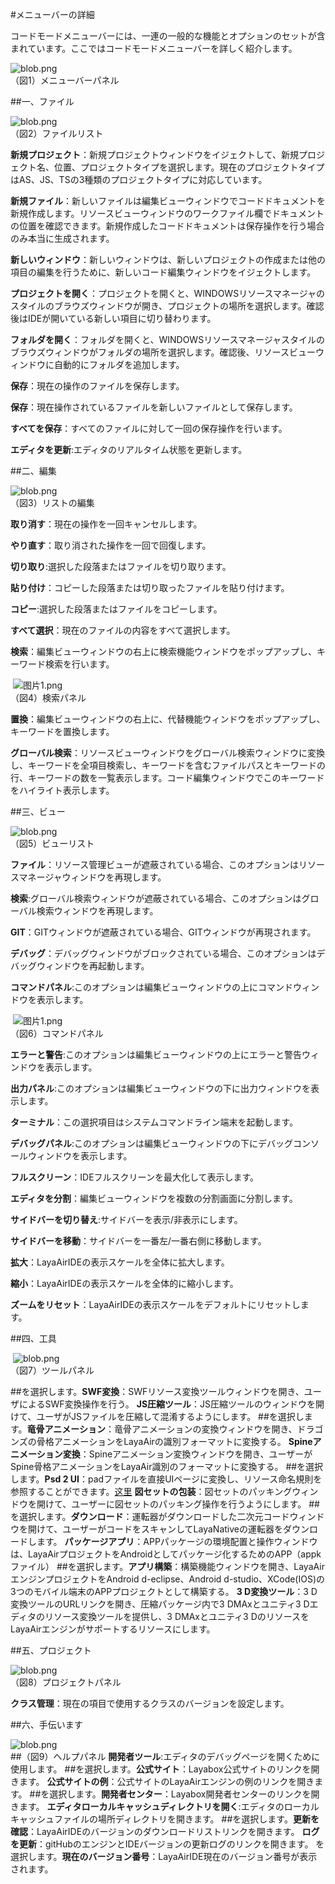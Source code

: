 #メニューバーの詳細

コードモードメニューバーには、一連の一般的な機能とオプションのセットが含まれています。ここではコードモードメニューバーを詳しく紹介します。

 ![blob.png](img/1.png)<br/>
（図1）メニューバーパネル



 



##一、ファイル

​![blob.png](img/2.png)<br/>
（図2）ファイルリスト



​**新規プロジェクト**：新規プロジェクトウィンドウをイジェクトして、新規プロジェクト名、位置、プロジェクトタイプを選択します。現在のプロジェクトタイプはAS、JS、TSの3種類のプロジェクトタイプに対応しています。

​**新規ファイル**：新しいファイルは編集ビューウィンドウでコードドキュメントを新規作成します。リソースビューウィンドウのワークファイル欄でドキュメントの位置を確認できます。新規作成したコードドキュメントは保存操作を行う場合のみ本当に生成されます。

​**新しいウィンドウ**：新しいウィンドウは、新しいプロジェクトの作成または他の項目の編集を行うために、新しいコード編集ウィンドウをイジェクトします。

​**プロジェクトを開く**：プロジェクトを開くと、WINDOWSリソースマネージャのスタイルのブラウズウィンドウが開き、プロジェクトの場所を選択します。確認後はIDEが開いている新しい項目に切り替わります。

​**フォルダを開く**：フォルダを開くと、WINDOWSリソースマネージャスタイルのブラウズウィンドウがフォルダの場所を選択します。確認後、リソースビューウィンドウに自動的にフォルダを追加します。

​**保存**：現在の操作のファイルを保存します。

​**保存**：現在操作されているファイルを新しいファイルとして保存します。

​**すべてを保存**：すべてのファイルに対して一回の保存操作を行います。

​**エディタを更新**:エディタのリアルタイム状態を更新します。







  



##二、編集

​![blob.png](img/3.png)<br/>
（図3）リストの編集

​**取り消す**：現在の操作を一回キャンセルします。

​**やり直す**：取り消された操作を一回で回復します。

​**切り取り**:選択した段落またはファイルを切り取ります。

​**貼り付け**：コピーした段落または切り取ったファイルを貼り付けます。

​**コピー**:選択した段落またはファイルをコピーします。

​**すべて選択**：現在のファイルの内容をすべて選択します。

​**検索**：編集ビューウィンドウの右上に検索機能ウィンドウをポップアップし、キーワード検索を行います。



​        ![图片1.png](img/4.png)<br/>
（図4）検索パネル

​**置換**：編集ビューウィンドウの右上に、代替機能ウィンドウをポップアップし、キーワードを置換します。

​**グローバル検索**：リソースビューウィンドウをグローバル検索ウィンドウに変換し、キーワードを全項目検索し、キーワードを含むファイルパスとキーワードの行、キーワードの数を一覧表示します。コード編集ウィンドウでこのキーワードをハイライト表示します。



 







##三、ビュー

​![blob.png](img/5.png)<br/>
（図5）ビューリスト

​**ファイル**：リソース管理ビューが遮蔽されている場合、このオプションはリソースマネージャウィンドウを再現します。

​**検索**:グローバル検索ウィンドウが遮蔽されている場合、このオプションはグローバル検索ウィンドウを再現します。

​**GIT**：GITウィンドウが遮蔽されている場合、GITウィンドウが再現されます。

​**デバッグ**：デバッグウィンドウがブロックされている場合、このオプションはデバッグウィンドウを再起動します。

​**コマンドパネル**:このオプションは編集ビューウィンドウの上にコマンドウィンドウを表示します。



​        ![图片1.png](img/6.png)<br/>
（図6）コマンドパネル

​**エラーと警告**:このオプションは編集ビューウィンドウの上にエラーと警告ウィンドウを表示します。

​**出力パネル**:このオプションは編集ビューウィンドウの下に出力ウィンドウを表示します。

​**ターミナル**：この選択項目はシステムコマンドライン端末を起動します。

​**デバッグパネル**:このオプションは編集ビューウィンドウの下にデバッグコンソールウィンドウを表示します。

​**フルスクリーン**：IDEフルスクリーンを最大化して表示します。

​**エディタを分割**：編集ビューウィンドウを複数の分割画面に分割します。

​**サイドバーを切り替え**:サイドバーを表示/非表示にします。

​**サイドバーを移動**：サイドバーを一番左/一番右側に移動します。

​**拡大**：LayaAirIDEの表示スケールを全体に拡大します。

​**縮小**：LayaAirIDEの表示スケールを全体的に縮小します。

​**ズームをリセット**：LayaAirIDEの表示スケールをデフォルトにリセットします。





##四、工具



​        ![blob.png](img/7.png)<br/>
（図7）ツールパネル

##を選択します。**SWF変換**：SWFリソース変換ツールウィンドウを開き、ユーザによるSWF変換操作を行う。 **JS圧縮ツール**：JS圧縮ツールのウィンドウを開けて、ユーザがJSファイルを圧縮して混淆するようにします。
##を選択します。**竜骨アニメーション**：竜骨アニメーションの変換ウィンドウを開き、ドラゴンズの骨格アニメーションをLayaAirの識別フォーマットに変換する。 **Spineアニメーション変換**：Spineアニメーション変換ウィンドウを開き、ユーザーがSpine骨格アニメーションをLayaAir識別のフォーマットに変換する。
##を選択します。**Psd 2 UI**：padファイルを直接UIページに変換し、リソース命名規則を参照することができます。[这里](https://ask.layabox.com/question/7365) **図セットの包装**：図セットのパッキングウィンドウを開けて、ユーザーに図セットのパッキング操作を行うようにします。
##を選択します。**ダウンロード**：運転器がダウンロードした二次元コードウィンドウを開けて、ユーザーがコードをスキャンしてLayaNativeの運転器をダウンロードします。 **パッケージアプリ**：APPパッケージの環境配置と操作ウィンドウは、LayaAirプロジェクトをAndroidとしてパッケージ化するためのAPP（appkファイル）
##を選択します。**アプリ構築**：構築機能ウィンドウを開き、LayaAirエンジンプロジェクトをAndroid d-eclipse、Android d-studio、XCode(IOS)の3つのモバイル端末のAPPプロジェクトとして構築する。 **3 D変換ツール**：3 D変換ツールのURLリンクを開き、圧縮パッケージ内で3 DMAxとユニティ3 Dエディタのリソース変換ツールを提供し、3 DMAxとユニティ3 DのリソースをLayaAirエンジンがサポートするリソースにします。





##五、プロジェクト

​![blob.png](img/8.png)<br/>
（図8）プロジェクトパネル

​**クラス管理**：現在の項目で使用するクラスのバージョンを設定します。





##六、手伝います

​![blob.png](img/9.png)<br/>
##（図9）ヘルプパネル **開発者ツール**:エディタのデバッグページを開くために使用します。
##を選択します。**公式サイト**：Layabox公式サイトのリンクを開きます。 **公式サイトの例**：公式サイトのLayaAirエンジンの例のリンクを開きます。
##を選択します。**開発者センター**：Layabox開発者センターのリンクを開きます。 **エディタローカルキャッシュディレクトリを開く**:エディタのローカルキャッシュファイルの場所ディレクトリを開きます。
##を選択します。**更新を確認**：LayaAirIDEのバージョンのダウンロードリストリンクを開きます。 **ログを更新**：gitHubのエンジンとIDEバージョンの更新ログのリンクを開きます。
を選択します。**現在のバージョン番号**：LayaAirIDE現在のバージョン番号が表示されます。